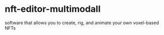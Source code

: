 # nft-editor-multimodall
software that allows you to create, rig, and animate your own voxel-based NFTs
